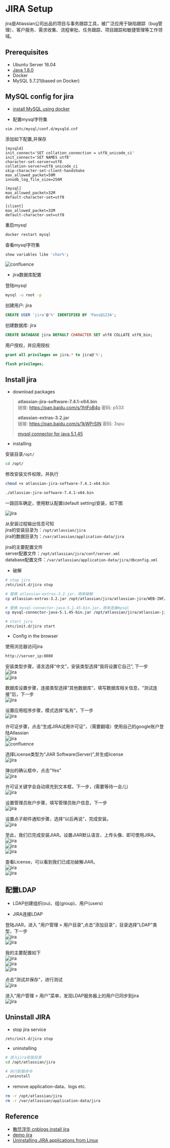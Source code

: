 # JIRA Setup

jira是Atlassian公司出品的项目与事务跟踪工具，被广泛应用于缺陷跟踪（bug管理）、客户服务、需求收集、流程审批、任务跟踪、项目跟踪和敏捷管理等工作领域。

## Prerequisites

- Ubuntu Server 16.04
- [Java 1.8.0](./jdk-setup.md)
- Docker
- MySQL 5.7.21(based on Docker)

## MySQL config for jira

- [install MySQL using docker](./mysql-setup.md#install-using-docker)

- 配置mysql字符集

```bash
vim /etc/mysql/conf.d/mysqld.cnf
```

添加如下配置,并保存

```plaintext
[mysqld]
init_connect='SET collation_connection = utf8_unicode_ci'
init_connect='SET NAMES utf8'
character-set-server=utf8
collation-server=utf8_unicode_ci
skip-character-set-client-handshake
max_allowed_packet=50M
innodb_log_file_size=256M

[mysql]
max_allowed_packet=32M
default-character-set=utf8

[client]
max_allowed_packet=32M
default-character-set=utf8
```

重启mysql

```bash
docker restart mysql
```

查看mysql字符集

```bash
show variables like 'char%';
```

![confluence](./images/confluence-setup/confluence-setup-01.png)

- jira数据库配置

登陆mysql

```bash
mysql -u root -p
```

创建用户: jira

```sql
CREATE USER 'jira'@'%' IDENTIFIED BY 'Pass@1234';
```

创建数据库: jira

```sql
CREATE DATABASE jira DEFAULT CHARACTER SET utf8 COLLATE utf8_bin;
```

用户授权，并应用授权

```sql
grant all privileges on jira.* to jira@'%';

flush privileges;
```

## Install jira

- download packages

> **atlassian-jira-software-7.4.1-x64.bin**  
> 链接: <https://pan.baidu.com/s/1htFoB4o> 密码: p533
>
> **atlassian-extras-3.2.jar**  
> 链接: <https://pan.baidu.com/s/1kWPrSIN> 密码: 3spu
>
> [mysql connector for java 5.1.45](https://dev.mysql.com/downloads/connector/j/)

- installing

安装目录```/opt/```

```bash
cd /opt/
```

修改安装文件权限，并执行

```bash
chmod +x atlassian-jira-software-7.4.1-x64.bin

./atlassian-jira-software-7.4.1-x64.bin
```

一路回车确定，使用默认配置(default setting)安装，如下图

![jira](./images/jira-setup/jira-setup-01.png)

从安装过程输出信息可知  
jira的安装目录为：```/opt/atlassian/jira```  
jira的数据目录为：```/var/atlassian/application-data/jira```  

jira的主要配置文件  
server配置文件：```/opt/atlassian/jira/conf/server.xml```  
database配置文件：```/var/atlassian/application-data/jira/dbconfig.xml```  

- 破解

```bash
# stop jira
/etc/init.d/jira stop

# 替换 atlassian-extras-3.2.jar，用来破解
cp atlassian-extras-3.2.jar /opt/atlassian/jira/atlassian-jira/WEB-INF/lib/

# 替换 mysql-connector-java-5.1.45-bin.jar，用来连接mysql
cp mysql-connector-java-5.1.45-bin.jar /opt/atlassian/jira/atlassian-jira/WEB-INF/lib/

# start jira
/etc/init.d/jira start
```

- Config in the browser

使用浏览器访问jira

```bash
http://server_ip:8080
```

安装类型步骤，语言选择“中文”，安装类型选择“我将设置它自己”, 下一步  
![jira](./images/jira-setup/jira-setup-02.png)  
![jira](./images/jira-setup/jira-setup-03.png)

数据库设置步骤，连接类型选择“其他数据库”，填写数据库相关信息，“测试连接”后，下一步  
![jira](./images/jira-setup/jira-setup-04.png)

设置应用程序步骤，模式选择“私有”，下一步  
![jira](./images/jira-setup/jira-setup-05.png)

许可证步骤，点击“生成JIRA试用许可证”，（需要翻墙）使用自己的google账户登陆Atlassian  
![jira](./images/jira-setup/jira-setup-06.png)  
![confluence](./images/confluence-setup/confluence-setup-05.png)

选择License类型为“JIAR Software(Server)”,并生成license  
![jira](./images/jira-setup/jira-setup-07.png)

弹出的确认框中，点击“Yes”  
![jira](./images/jira-setup/jira-setup-08.png)

许可证关键字会自动填充到文本框，下一步，(需要等待一会儿)  
![jira](./images/jira-setup/jira-setup-09.png)

设置管理员账户步骤，填写管理员账户信息，下一步  
![jira](./images/jira-setup/jira-setup-10.png)

设置点子邮件通知步骤，选择“以后再说”，完成安装。  
![jira](./images/jira-setup/jira-setup-11.png)

至此，我们已完成安装JIAR。设置JIAR默认语言、上传头像、即可使用JIRA。  
![jira](./images/jira-setup/jira-setup-12.png)  
![jira](./images/jira-setup/jira-setup-13.png)  
![jira](./images/jira-setup/jira-setup-14.png)  

查看License，可以看到我们已成功破解JIAR。  
![jira](./images/jira-setup/jira-setup-15.png)  
![jira](./images/jira-setup/jira-setup-16.png)  

## 配置LDAP

- LDAP创建组织(ou)、组(group)、用户(users)

- JIRA连接LDAP

登陆JIAR，进入 "用户管理 > 用户目录",点击"添加目录"，目录选择"LDAP"类型，下一步  
![jira](./images/jira-setup/jira-setup-17.png)  
![jira](./images/jira-setup/jira-setup-18.png)

我的主要配置如下  
![jira](./images/jira-setup/jira-setup-19.png)  
![jira](./images/jira-setup/jira-setup-20.png)  
![jira](./images/jira-setup/jira-setup-21.png)  

点击"测试并保存"，进行测试  
![jira](./images/jira-setup/jira-setup-22.png)  

进入"用户管理 > 用户"菜单，发现LDAP服务器上的用户已同步到jira  
![jira](./images/jira-setup/jira-setup-23.png)  

## Uninstall JIRA

- stop jira service

```bash
/etc/init.d/jira stop
```

- uninstalling

```bash
# 进入jira安装目录
cd /opt/atlassian/jira

# 执行卸载命令
./uninstall
```

- remove application-data、logs etc.

```bash
rm -r /opt/atlassian/jira
rm -r /var/atlassian/application-data/jira
```

## Reference

- [散尽浮华 cnblogs install jira](http://www.cnblogs.com/kevingrace/p/7608813.html)
- [demo jira](http://www.confluence.cn)
- [Uninstalling JIRA applications from Linux](https://confluence.atlassian.com/adminjiraserver071/uninstalling-jira-applications-from-linux-802592174.html)
